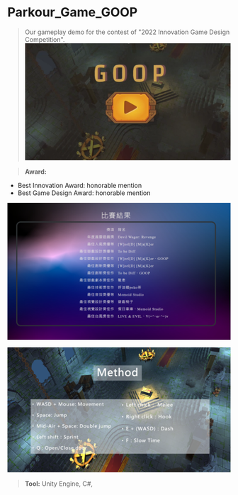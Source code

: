 # Parkour_Game_GOOP

> Our gameplay demo for the contest of "2022 Innovation Game Design Competition".  
[![Everything Is AWESOME](https://github.com/punkfulw/Parkour_Game_GOOP/blob/main/img/thumb.png)](https://www.youtube.com/watch?v=pvrQ9fpa9MQ)


<p></p>

> **Award:**     
  - Best Innovation Award: honorable mention     
  - Best Game Design Award: honorable mention  
  
![Award](https://github.com/punkfulw/Parkour_Game_GOOP/blob/main/img/得獎.png)

![Skill](https://github.com/punkfulw/Parkour_Game_GOOP/blob/main/img/Skill.png)

> **Tool:**     Unity Engine, C#,

